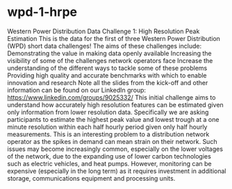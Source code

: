 # wpd-1-hrpe
Western Power Distribution Data Challenge 1: High Resolution Peak Estimation This is the data for the first of three Western Power Distribution (WPD) short data challenges! The aims of these challenges include:  Demonstrating the value in making data openly available Increasing the visibility of some of the challenges network operators face Increase the understanding of the different ways to tackle some of these problems Providing high quality and accurate benchmarks with which to enable innovation and research Note all the slides from the kick-off and other information can be found on our LinkedIn group: https://www.linkedin.com/groups/9025332/  This initial challenge aims to understand how accurately high resolution features can be estimated given only information from lower resolution data. Specifically we are asking participants to estimate the highest peak value and lowest trough at a one minute resolution within each half hourly period given only half hourly measurements. This is an interesting problem to a distribution network operator as the spikes in demand can mean strain on their network. Such issues may become increasingly common, especially on the lower voltages of the network, due to the expanding use of lower carbon technologies such as electric vehicles, and heat pumps. However, monitoring can be expensive (especially in the long term) as it requires investment in additional storage, communications equipment and processing units.
